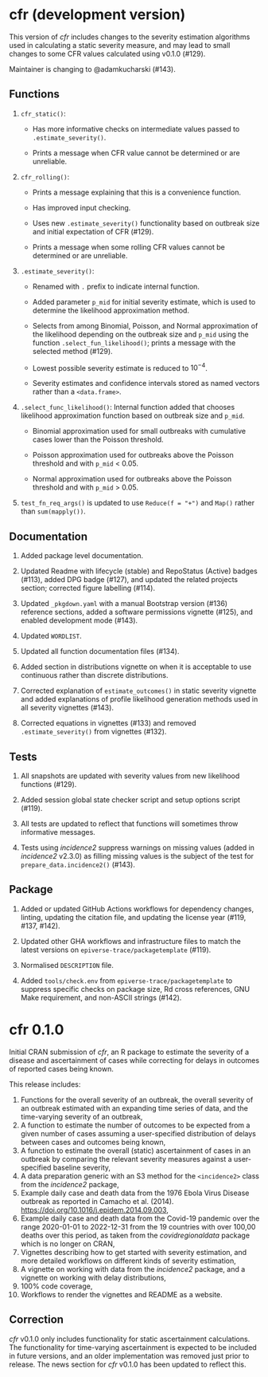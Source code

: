 # cfr (development version)

This version of _cfr_ includes changes to the severity estimation algorithms used in calculating a static severity measure, and may lead to small changes to some CFR values calculated using v0.1.0 (#129).

Maintainer is changing to @adamkucharski (#143).

## Functions

1. `cfr_static()`:

    - Has more informative checks on intermediate values passed to `.estimate_severity()`.

    - Prints a message when CFR value cannot be determined or are unreliable.

2. `cfr_rolling()`:

    - Prints a message explaining that this is a convenience function.

    - Has improved input checking.

    - Uses new `.estimate_severity()` functionality based on outbreak size and initial expectation of CFR (#129).

    - Prints a message when some rolling CFR values cannot be determined or are unreliable.

3. `.estimate_severity()`:

    - Renamed with `.` prefix to indicate internal function.

    - Added parameter `p_mid` for initial severity estimate, which is used to determine the likelihood approximation method.

    - Selects from among Binomial, Poisson, and Normal approximation of the likelihood depending on the outbreak size and `p_mid` using the function `.select_fun_likelihood()`; prints a message with the selected method (#129).

    - Lowest possible severity estimate is reduced to $10^{-4}$.

    - Severity estimates and confidence intervals stored as named vectors rather than a `<data.frame>`.

4. `.select_func_likelihood()`: Internal function added that chooses likelihood approximation function based on outbreak size and `p_mid`.

    - Binomial approximation used for small outbreaks with cumulative cases lower than the Poisson threshold.
    
    - Poisson approximation used for outbreaks above the Poisson threshold and with `p_mid` < 0.05.

    - Normal approximation used for outbreaks above the Poisson threshold and with `p_mid` > 0.05.

4. `test_fn_req_args()` is updated to use `Reduce(f = "+")` and `Map()` rather than `sum(mapply())`.

## Documentation

1. Added package level documentation.

2. Updated Readme with lifecycle (stable) and RepoStatus (Active) badges (#113), added DPG badge (#127), and updated the related projects section; corrected figure labelling (#114).

3. Updated `_pkgdown.yaml` with a manual Bootstrap version (#136) reference sections, added a software permissions vignette (#125), and enabled development mode (#143).

4. Updated `WORDLIST`.

5. Updated all function documentation files (#134).

6. Added section in distributions vignette on when it is acceptable to use continuous rather than discrete distributions.

7. Corrected explanation of `estimate_outcomes()` in static severity vignette and added explanations of profile likelihood generation methods used in all severity vignettes (#143).

8. Corrected equations in vignettes (#133) and removed `.estimate_severity()` from vignettes (#132).

## Tests

1. All snapshots are updated with severity values from new likelihood functions (#129).

2. Added session global state checker script and setup options script (#119).

3. All tests are updated to reflect that functions will sometimes throw informative messages.

4. Tests using _incidence2_ suppress warnings on missing values (added in _incidence2_ v2.3.0) as filling missing values is the subject of the test for `prepare_data.incidence2()` (#143).

## Package

1. Added or updated GitHub Actions workflows for dependency changes, linting, updating the citation file, and updating the license year (#119, #137, #142).

2. Updated other GHA workflows and infrastructure files to match the latest versions on `epiverse-trace/packagetemplate` (#119).

3. Normalised `DESCRIPTION` file.

4. Added `tools/check.env` from `epiverse-trace/packagetemplate` to suppress specific checks on package size, Rd cross references, GNU Make requirement, and non-ASCII strings (#142).

# cfr 0.1.0

Initial CRAN submission of _cfr_, an R package to estimate the severity of a disease and ascertainment of cases while correcting for delays in outcomes of reported cases being known.

This release includes:

1. Functions for the overall severity of an outbreak, the overall severity of an outbreak estimated with an expanding time series of data, and the time-varying severity of an outbreak,
2. A function to estimate the number of outcomes to be expected from a given number of cases assuming a user-specified distribution of delays between cases and outcomes being known,
3. A function to estimate the overall (static) ascertainment of cases in an outbreak by comparing the relevant severity measures against a user-specified baseline severity,
4. A data preparation generic with an S3 method for the `<incidence2>` class from the _incidence2_ package,
5. Example daily case and death data from the 1976 Ebola Virus Disease outbreak as reported in Camacho et al. (2014). <https://doi.org/10.1016/j.epidem.2014.09.003>,
6. Example daily case and death data from the Covid-19 pandemic over the range 2020-01-01 to 2022-12-31 from the 19 countries with over 100,00 deaths over this period, as taken from the _covidregionaldata_ package which is no longer on CRAN,
7. Vignettes describing how to get started with severity estimation, and more detailed workflows on different kinds of severity estimation,
8. A vignette on working with data from the _incidence2_ package, and a vignette on working with delay distributions,
9. 100% code coverage,
10. Workflows to render the vignettes and README as a website.

## Correction

_cfr_ v0.1.0 only includes functionality for static ascertainment calculations. The functionality for time-varying ascertainment is expected to be included in future versions, and an older implementation was removed just prior to release. The news section for _cfr_ v0.1.0 has been updated to reflect this.

